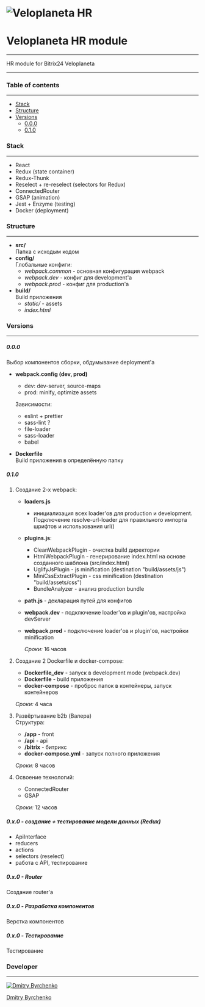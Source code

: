 # ![Veloplaneta HR](https://bitbucket.org/skalar_team/veloplaneta_hr_front/raw/11c0c978098b663486054696d926fc7820f47fc2/preview.jpg)

# Veloplaneta HR module
___

HR module for Bitrix24 Veloplaneta

___ 

### Table of contents
___
* [Stack](#markdown-header-stack)
* [Structure](#markdown-header-structure)
* [Versions](#markdown-header-versions)
    * [0.0.0](#markdown-header-000)
    * [0.1.0](#markdown-header-010)


### Stack
___
- React
- Redux (state container)
- Redux-Thunk
- Reselect + re-reselect (selectors for Redux)
- ConnectedRouter
- GSAP (animation)
- Jest + Enzyme (testing) 
- Docker (deployment)

### Structure
___
- **src/**   
    Папка с исходым кодом
- **config/**   
    Глобальные конфиги:
    - *webpack.common* - основная конфигурация webpack
    - *webpack.dev* - конфиг для  development'a
    - *webpack.prod* - конфиг для production'a
- **build/**   
    Build приложения  
    - *static/* - assets
    - *index.html*
  

### Versions
___
##### 0.0.0
Выбор компонентов сборки, обдумывание deployment'a

- **webpack.config (dev, prod)**
    - dev: dev-server, source-maps
    - prod: minify, optimize assets
    
    Зависимости:
    
    - eslint + prettier
    - sass-lint ? 
    - file-loader
    - sass-loader
    - babel
    
- **Dockerfile**   
Build приложения в определённую папку
   
   
##### 0.1.0

1. Cоздание 2-х webpack:
        
    - **loaders.js** 
        - инициализация всех loader'ов для production и development.   
        Подключение resolve-url-loader для правильного импорта шрифтов и использования url(<some picture>)
    - **plugins.js**:
        - CleanWebpackPlugin - очистка build директории
        - HtmlWebpackPlugin - генерирование index.html на основе созданного шаблона (src/index.html)
        - UglifyJsPlugin - js minification (destination "build/assets/js")
        - MiniCssExtractPlugin - css minification (destination "build/assets/css")
        - BundleAnalyzer - анализ production bundle
    - **path.js** - декларация путей для конфигов
    - **webpack.dev** - подключение loader'ов и plugin'ов, настройка devServer
    - **webpack.prod** - подключение loader'ов и plugin'ов, настройки minification
        
        *Сроки:* 16 часов
    
2. Создание 2 Dockerfile и docker-compose: 

    - **Dockerfile_dev** - запуск в development mode (webpack.dev)
    - **Dockerfile** - build приложения
    - **docker-compose** - проброс папок в контейнеры, запуск контейнеров  
    
    *Сроки:* 4 часа

3. Развёртывание b2b (Валера)  
    Cтруктура: 
     
    - **/app** - front  
    - **/api** - api  
    - **/bitrix** - битрикс  
    - **docker-compose.yml** - запуск полного приложения  
    
    *Сроки:* 8 часов

4. Освоение технологий:

    - ConnectedRouter
    - GSAP  
    
    *Сроки:* 12 часов

##### 0.x.0 - создание + тестирование  модели данных (Redux)
- ApiInterface
- reducers
- actions
- selectors (reselect)
- работа с API, тестирование

##### 0.x.0 - Router

Cоздание router'a

##### 0.x.0 - Разработка компонентов

Верстка компонентов

##### 0.x.0 - Тестирование

Тестирование    

### Developer
___

[![Dmitry Byrchenko](https://avatars2.githubusercontent.com/u/15804241?s=144)](https://github.com/byrchenko)

[Dmitry Byrchenko](https://github.com/byrchenko)

